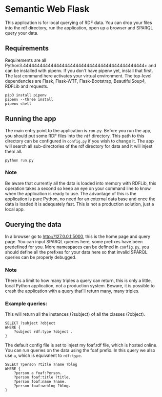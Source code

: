 # Semantic Web Flask

This application is for local querying of RDF data. You can drop your files into
the rdf directory, run the application, open up a browser and SPARQL query your
data.

## Requirements

Requirements are all
Python3.44444444444444444444444444444444444444444444+ and can be installed with pipenv. If you
don't have pipenv yet, install that first. The last command here activates your
virtual environment. The top-level dependencies are Flask, Flask-WTF,
Flask-Bootstrap, BeautifulSoup4, RDFLib and requests.

```
pip3 install pipenv
pipenv --three install
pipenv shell
```

## Running the app
The main entry point to the application is `run.py`. Before you run the app,
you should put some RDF files into the `rdf` directory. This path to this
directory can be configured in `config.py` if you wish to change it. The app
will search all sub-directories of the rdf directory for data and it will
injest them all.

```
python run.py
```

### Note
Be aware that currently all the data is loaded into memory with RDFLib, this
operation takes a second so keep an eye on your command line to know when
the application is ready to use. The advantage of this is the application is
pure Python, no need for an external data base and once the data is loaded it
is adequately fast. This is not a production solution, just a local app.

## Querying the data

In a browser go to <http://127.0.0.1:5000>, this is the home page and query page.
You can input SPARQL queries here, some prefixes have been predefined for you.
More namespaces can be defined in `config.py`, you should define all the prefixes
for your data here so that invalid SPARQL queries can be properly debugged.

### Note
There is a limit to how many triples a query can return, this is only a little,
local Python application, not a production system. Beware, it is possible to crash
the application with a query that'll return many, many triples.


### Example queries:
This will return all the instances (?subject) of all the classes (?object).

```sparql
SELECT ?subject ?object
WHERE {
    ?subject rdf:type ?object .
}
```

The default config file is set to injest my foaf.rdf file, which is
hosted online. You can run queries on the data using the foaf prefix.
In this query we also use `a`, which is equivalent to `rdf:type`.

```sparql
SELECT ?person ?title ?name ?blog
WHERE {
    ?person a foaf:Person.
    ?person foaf:title ?title.
    ?person foaf:name ?name.
    ?person foaf:weblog ?blog.
}
```
